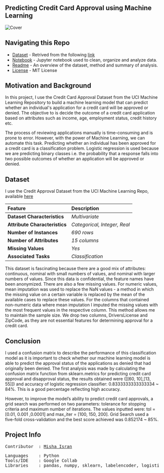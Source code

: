 ## **Predicting Credit Card Approval using Machine Learning**

![Cover](https://github.com/mishaisran/Projects/blob/master/Predicting%20Credit%20Card%20Approvals/Images/Cover_CCA.PNG)

**Navigating this Repo**
---
* [Dataset](https://github.com/mishaisran/Projects/blob/master/Predicting%20Credit%20Card%20Approvals/Data/cc_apps.data) - Retrived from the following [link](http://archive.ics.uci.edu/ml/datasets/credit+approval)
* [Notebook](https://github.com/mishaisran/Projects/blob/master/Predicting%20Credit%20Card%20Approvals/Code/CC_Apps_ML.ipynb) - Jupyter notebook used to clean, organize and analyze data.
* [Readme](https://github.com/mishaisran/Projects/blob/master/Predicting%20Credit%20Card%20Approvals/Readme.MD) - An overview of the dataset, method and summary of analysis.
* [License](https://github.com/mishaisran/Projects/blob/master/LICENSE) - MIT License

**Motivation and Background**
---
In this project, I use the Credit Card Approval Dataset from the UCI Machine Learning Repository to build a machine learning model that can predict whether an individual's application for a credit card will be approved or denied. The objective to is decide the outcome of a credit card application based on attributes such as income, age, employment status, credit history etc. 

The process of reviewing applications manually is time-consuming and is prone to error. However, with the power of Machine Learning, we can automate this task. Predicting whether an individual has been approved for a credit card is a classification problem. Logistic regression is used because we are predicting binary classes i.e. the probability that a response falls into two possible outcomes of whether an application will be approved or denied. 

**Dataset**
---
I use the Credit Approval Dataset from the UCI Machine Learning Repo, available [here](http://archive.ics.uci.edu/ml/datasets/credit+approval)

| Feature      | Description                                                    | 
| :---         | :---              | 
| **Dataset Characteristics**   | *Multivariate*        | 
| **Attribute Characteristics**     | *Categorical, Integer, Real*          |
| **Number of Instances**     | *690 rows*          | 
| **Number of Attributes**     | *15 columns*          | 
| **Missing Values**    | *Yes*          | 
| **Associated Tasks**     | *Classification*          | 


This dataset is fascinating because there are a good mix of attributes: continuous, nominal with small numbers of values, and nominal with larger numbers of values. Since this data is confidential, the feature names have been anonymized. There are also a few missing values. For numeric values, mean imputation was used to replace the NaN values - a method in which the missing value on a certain variable is replaced by the mean of the available cases to replace these values. For the columns that contained non-numeric data where mean imputation I imputed the missing values with the most frequent values in the respective column. This method allows me to maintain the sample size. We drop two columns, DriversLicense and ZipCode, as they are not essential features for determining approval for a credit card. 

**Conclusion**
---
I used a confusion matrix to describe the performance of this classification model as it is important to check whether our machine learning model is able to predict the approval status of the applications as denied that had originally been denied. The first analysis was made by calculating the confusion matrix function from sklearn.metrics for predicting credit card approval and disapproval status, the results obtained were ([[60, 10],[13, 55]]) and accuracy of logistic regression classifier: 0.8333333333333334 ~ 84%. This is a good percentage reflecting high accuracy. 

However, to improve the model’s ability to predict credit card approvals, a grid search was performed on two parameters: tolerance for stopping criteria and maximum number of iterations. The values inputted were: tol = [0.01, 0.001 ,0.0001] and max_iter = [100, 150, 200]. Grid Search used a five-fold cross-validation and the best score achieved was 0.852174 ~ 85%.

**Project Info**
---
<pre>
Contributor  : <a href=https://github.com/Al-Cap>Misha Isran</a>
</pre>

<pre>
Languages    : Python
Tools/IDE    : Google Collab
Libraries    : pandas, numpy, sklearn, labelencoder, logisticregression
</pre>
  </tbody>
</table>
